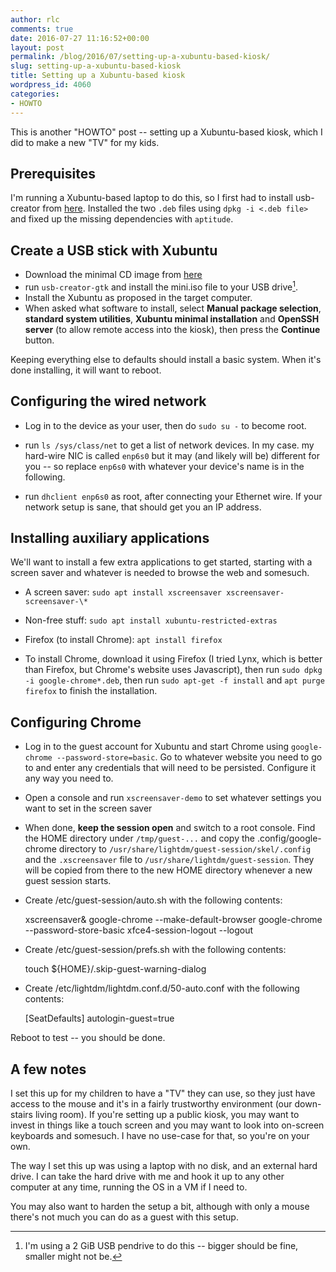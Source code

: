 ```yaml
---
author: rlc
comments: true
date: 2016-07-27 11:16:52+00:00
layout: post
permalink: /blog/2016/07/setting-up-a-xubuntu-based-kiosk/
slug: setting-up-a-xubuntu-based-kiosk
title: Setting up a Xubuntu-based kiosk
wordpress_id: 4060
categories:
- HOWTO
---
```


This is another "HOWTO" post -- setting up a Xubuntu-based kiosk, which I did to make a new "TV" for my kids.

<!--more-->



## Prerequisites


I'm running a Xubuntu-based laptop to do this, so I first had to install usb-creator from [here](https://launchpad.net/usb-creator). Installed the two `.deb` files using `dpkg -i <.deb file>` and fixed up the missing dependencies with `aptitude`.



## Create a USB stick with Xubuntu

  * Download the minimal CD image from [here](https://help.ubuntu.com/community/Installation/MinimalCD)
  * run `usb-creator-gtk` and install the mini.iso file to your USB drive[^1].
  * Install the Xubuntu as proposed in the target computer.
  * When asked what software to install, select **Manual package selection**, **standard system utilities**, **Xubuntu minimal installation** and **OpenSSH server** (to allow remote access into the kiosk), then press the **Continue** button.

[^1]: I'm using a 2 GiB USB pendrive to do this -- bigger should be fine, smaller might not be.


Keeping everything else to defaults should install a basic system. When it's done installing, it will want to reboot.



## Configuring the wired network





	
  * Log in to the device as your user, then do `sudo su -` to become root.

	
  * run `ls /sys/class/net` to get a list of network devices. In my case. my hard-wire NIC is called `enp6s0` but it may (and likely will be) different for you -- so replace `enp6s0` with whatever your device's name is in the following.

	
  * run `dhclient enp6s0` as root, after connecting your Ethernet wire. If your network setup is sane, that should get you an IP address.





## Installing auxiliary applications


We'll want to install a few extra applications to get started, starting with a screen saver and whatever is needed to browse the web and somesuch.





  * A screen saver: `sudo apt install xscreensaver xscreensaver-screensaver-\*`


  * Non-free stuff: `sudo apt install xubuntu-restricted-extras`


  * Firefox (to install Chrome): `apt install firefox`


  * To install Chrome, download it using Firefox (I tried Lynx, which is better than Firefox, but Chrome's website uses Javascript), then run `sudo dpkg -i google-chrome*.deb`, then run `sudo apt-get -f install` and `apt purge firefox` to finish the installation.





## Configuring Chrome





	
  * Log in to the guest account for Xubuntu and start Chrome using `google-chrome --password-store=basic`. Go to whatever website you need to go to and enter any credentials that will need to be persisted. Configure it any way you need to.


	
  * Open a console and run `xscreensaver-demo` to set whatever settings you want to set in the screen saver

	
  * When done, **keep the session open** and switch to a root console. Find the HOME directory under `/tmp/guest-...` and copy the .config/google-chrome directory to `/usr/share/lightdm/guest-session/skel/.config` and the `.xscreensaver` file to `/usr/share/lightdm/guest-session`. They will be copied from there to the new HOME directory whenever a new guest session starts.

	
  * Create /etc/guest-session/auto.sh with the following contents:

    
    xscreensaver&
    google-chrome --make-default-browser
    google-chrome --password-store-basic <first url to surf to>
    xfce4-session-logout --logout


	
  * Create /etc/guest-session/prefs.sh with the following contents:

    
    touch ${HOME}/.skip-guest-warning-dialog


	
  * Create /etc/lightdm/lightdm.conf.d/50-auto.conf with the following contents:

    
    [SeatDefaults]
    autologin-guest=true






Reboot to test -- you should be done.



## A few notes


I set this up for my children to have a "TV" they can use, so they just have access to the mouse and it's in a fairly trustworthy environment (our down-stairs living room). If you're setting up a public kiosk, you may want to invest in things like a touch screen and you may want to look into on-screen keyboards and somesuch. I have no use-case for that, so you're on your own.

The way I set this up was using a laptop with no disk, and an external hard drive. I can take the hard drive with me and hook it up to any other computer at any time, running the OS in a VM if I need to.

You may also want to harden the setup a bit, although with only a mouse there's not much you can do as a guest with this setup.
